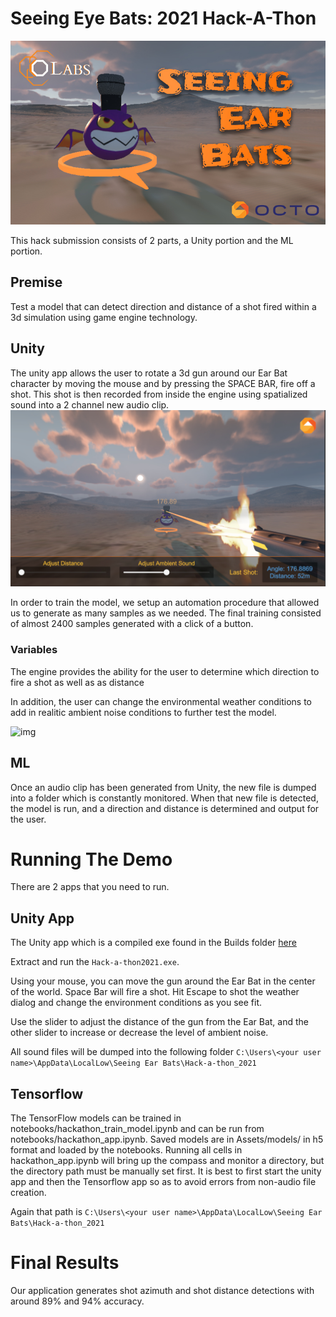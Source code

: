 ﻿# Seeing Eye Bats: 2021 Hack-A-Thon
 ![img](https://github.com/OctoConsulting/AudioHack2021/blob/master/Assets/Screenshots/TitleShot.jpg)
 
 This hack submission consists of 2 parts, a Unity portion and the ML portion.
 
 ## Premise
 Test a model that can detect direction and distance of a shot fired within a 3d simulation using game engine technology.
 
 ## Unity 
 The unity app allows the user to rotate a 3d gun around our Ear Bat character by moving the mouse and by pressing the SPACE BAR, fire off a shot.  This shot is then recorded from inside the engine using spatialized sound into a 2 channel new audio clip.
 ![img](https://github.com/OctoConsulting/AudioHack2021/blob/master/Assets/Screenshots/UnityScreen.jpg)
 
 
 In order to train the model, we setup an automation procedure that allowed us to generate as many samples as we needed.  The final training consisted of almost 2400 samples generated with a click of a button.
 
 
 ### Variables
 
 The engine provides the ability for the user to determine which direction to fire a shot as well as as distance
 
 
 In addition, the user can change the environmental weather conditions to add in realitic ambient noise conditions to further test the model.
 
 ![img](https://github.com/OctoConsulting/AudioHack2021/blob/master/Assets/Screenshots/EarBatsWeatherChange.gif)
 
 
 ## ML 
 Once an audio clip has been generated from Unity, the new file is dumped into a folder which is constantly monitored.  When that new file is detected, the model is run, and a direction and distance is determined and output for the user.
 
 
 
 
 # Running The Demo
 
 There are 2 apps that you need to run.
 
 ## Unity App
 
 The Unity app which is a compiled exe found in the Builds folder [here](https://github.com/OctoConsulting/AudioHack2021/blob/master/Builds/SeeingEyeBats.zip)
 
 Extract and run the `Hack-a-thon2021.exe`.

Using your mouse, you can move the gun around the Ear Bat in the center of the world. 
Space Bar will fire a shot.
Hit Escape to shot the weather dialog and change the environment conditions as you see fit.

Use the slider to adjust the distance of the gun from the Ear Bat, and the other slider to increase or decrease the level of ambient noise.

All sound files will be dumped into the following folder
`C:\Users\<your user name>\AppData\LocalLow\Seeing Ear Bats\Hack-a-thon_2021`

## Tensorflow

The TensorFlow models can be trained in notebooks/hackathon_train_model.ipynb and can be run from notebooks/hackathon_app.ipynb. Saved models are in Assets/models/ in h5 format and loaded by the notebooks. Running all cells in hackathon_app.ipynb will bring up the compass and monitor a directory, but the directory path must be manually set first. It is best to first start the unity app and then the Tensorflow app so as to avoid errors from non-audio file creation.

Again that path is `C:\Users\<your user name>\AppData\LocalLow\Seeing Ear Bats\Hack-a-thon_2021`



# Final Results

Our application generates shot azimuth and shot distance detections with around 89% and 94% accuracy.


